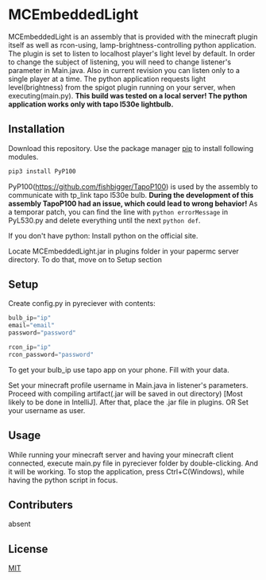 # MCEmbeddedLight
MCEmbeddedLight is an assembly that is provided with the minecraft plugin itself as well as rcon-using, lamp-brightness-controlling python application.
The plugin is set to listen to localhost player's light level by default. In order to change the subject of listening, you will need to change listener's parameter in Main.java. Also in current revision you can listen only to a single player at a time.
The python application requests light level(brightness) from the spigot plugin running on your server, when executing(main.py).
**This build was tested on a local server! The python application works only with tapo l530e lightbulb.**

## Installation
Download this repository.
Use the package manager [pip](https://pip.pypa.io/en/stable/) to install following modules.
```bash
pip3 install PyP100
```
PyP100(https://github.com/fishbigger/TapoP100) is used by the assembly to communicate with tp_link tapo l530e bulb.
**During the development of this assembly TapoP100 had an issue, which could lead to wrong behavior!**
As a temporar patch, you can find the line with ```python errorMessage``` in PyL530.py and delete everything until the next ```python def```.

If you don't have python:
  Install python on the official site.

Locate MCEmbeddedLight.jar in plugins folder in your papermc server directory. To do that, move on to Setup section

## Setup
Create config.py in pyreciever with contents:
```python
bulb_ip="ip"
email="email"
password="password"

rcon_ip="ip"
rcon_password="password"
```
To get your bulb_ip use tapo app on your phone.
Fill with your data.

Set your minecraft profile username in Main.java in listener's parameters. Proceed with compiling artifact(.jar will be saved in out directory) [Most likely to be done in IntelliJ]. After that, place the .jar file in plugins.
OR Set your username as user.

## Usage
While running your minecraft server and having your minecraft client connected, execute main.py file in pyreciever folder by double-clicking.
And it will be working. To stop the application, press Ctrl+C(Windows), while having the python script in focus.

## Contributers
absent

## License
[MIT](https://choosealicense.com/licenses/mit/)
